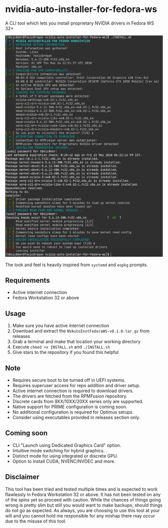 # nvidia-auto-installer-for-fedora-ws
A CLI tool which lets you install proprietary NVIDIA drivers in Fedora WS 32+

![](baseshot.png)

The look and feel is heavily inspired from `systemd` and `eopkg` prompts.

## Requirements
* Active internet connection
* Fedora Workstation 32 or above

## Usage
1. Make sure you have active internet connection
2. Download and extract the `NVAutoInstFedoraWS-v0.1.0.tar.gz` from releases
3. Grab a terminal and make that location your working directory
4. Execute `chmod +x INSTALL.sh` and `./INSTALL.sh`
5. Give stars to the repository if you found this helpful

## Note
* Requires secure boot to be turned off in UEFI systems.
* Requires superuser access for repo addition and driver setup.
* Active internet connection is required to download drivers.
* The drivers are fetched from the RPMFusion repository.
* Discrete cards from 9XX/10XX/20XX series only are supported.
* Native support for PRIME configuration is coming soon.
* No additional configuration is required for Optimus setups.
* Consider using executables provided in releases section only.

## Coming soon
* CLI "Launch using Dedicated Graphics Card" option.
* Intuitive mode switching for hybrid graphics.
* Distinct mode for using integrated or discrete GPU.
* Option to install CUDA, NVENC/NVDEC and more.

## Disclaimer
This tool has been tried and tested multiple times and is expected to work flawlessly in Fedora Workstation 32 or above. It has not been tested on any of the spins yet so proceed with caution. While the chances of things going wrong is pretty slim but still you would want to make backups, should things do not go as expected. As always, you are choosing to use this tool at your will and you cannot hold me responsible for any mishap there may occur due to the misuse of this tool.